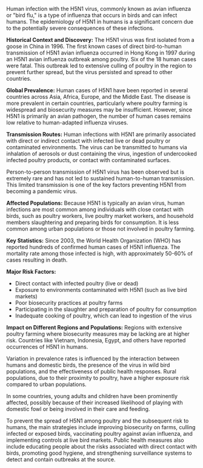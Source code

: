 Human infection with the H5N1 virus, commonly known as avian influenza or "bird flu," is a type of influenza that occurs in birds and can infect humans. The epidemiology of H5N1 in humans is a significant concern due to the potentially severe consequences of these infections.

**Historical Context and Discovery:**
The H5N1 virus was first isolated from a goose in China in 1996. The first known cases of direct bird-to-human transmission of H5N1 avian influenza occurred in Hong Kong in 1997 during an H5N1 avian influenza outbreak among poultry. Six of the 18 human cases were fatal. This outbreak led to extensive culling of poultry in the region to prevent further spread, but the virus persisted and spread to other countries.

**Global Prevalence:**
Human cases of H5N1 have been reported in several countries across Asia, Africa, Europe, and the Middle East. The disease is more prevalent in certain countries, particularly where poultry farming is widespread and biosecurity measures may be insufficient. However, since H5N1 is primarily an avian pathogen, the number of human cases remains low relative to human-adapted influenza viruses.

**Transmission Routes:**
Human infections with H5N1 are primarily associated with direct or indirect contact with infected live or dead poultry or contaminated environments. The virus can be transmitted to humans via inhalation of aerosols or dust containing the virus, ingestion of undercooked infected poultry products, or contact with contaminated surfaces.

Person-to-person transmission of H5N1 virus has been observed but is extremely rare and has not led to sustained human-to-human transmission. This limited transmission is one of the key factors preventing H5N1 from becoming a pandemic virus.

**Affected Populations:**
Because H5N1 is typically an avian virus, human infections are most common among individuals with close contact with birds, such as poultry workers, live poultry market workers, and household members slaughtering and preparing birds for consumption. It is less common among urban populations or those not involved in poultry farming.

**Key Statistics:**
Since 2003, the World Health Organization (WHO) has reported hundreds of confirmed human cases of H5N1 influenza. The mortality rate among those infected is high, with approximately 50-60% of cases resulting in death.

**Major Risk Factors:**
- Direct contact with infected poultry (live or dead)
- Exposure to environments contaminated with H5N1 (such as live bird markets)
- Poor biosecurity practices at poultry farms
- Participating in the slaughter and preparation of poultry for consumption
- Inadequate cooking of poultry, which can lead to ingestion of the virus

**Impact on Different Regions and Populations:**
Regions with extensive poultry farming where biosecurity measures may be lacking are at higher risk. Countries like Vietnam, Indonesia, Egypt, and others have reported occurrences of H5N1 in humans.

Variation in prevalence rates is influenced by the interaction between humans and domestic birds, the presence of the virus in wild bird populations, and the effectiveness of public health responses. Rural populations, due to their proximity to poultry, have a higher exposure risk compared to urban populations.

In some countries, young adults and children have been prominently affected, possibly because of their increased likelihood of playing with domestic fowl or being involved in their care and feeding.

To prevent the spread of H5N1 among poultry and the subsequent risk to humans, the main strategies include improving biosecurity on farms, culling infected or exposed birds, vaccinating poultry against avian influenza, and implementing controls at live bird markets. Public health measures also include educating people about the risks associated with direct contact with birds, promoting good hygiene, and strengthening surveillance systems to detect and contain outbreaks at the source.